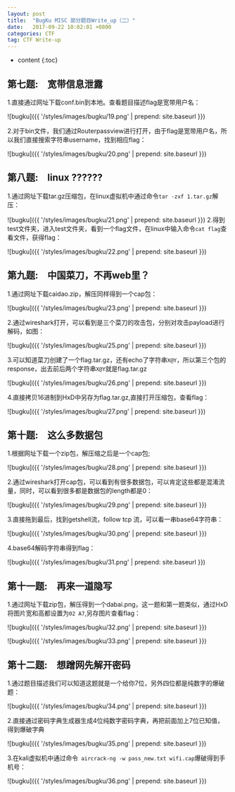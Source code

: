 ```yaml
---
layout: post
title:  "BugKu MISC 部分题目Write_up（二）"
date:   2017-09-22 10:02:01 +0800
categories: CTF
tag: CTF Write-up
---
```


* content
{:toc}

## 第七题:&emsp;宽带信息泄露 ##

1.直接通过网址下载conf.bin到本地。查看题目描述flag是宽带用户名：

![bugku]({{ '/styles/images/bugku/19.png' | prepend: site.baseurl  }})

2.对于bin文件，我们通过Routerpassview进行打开，由于flag是宽带用户名，所以我们直接搜索字符串username，找到相应flag：

![bugku]({{ '/styles/images/bugku/20.png' | prepend: site.baseurl  }})

## 第八题:&emsp;linux ?????? ##

1.通过网址下载tar.gz压缩包，在linux虚拟机中通过命令`tar -zxf 1.tar.gz`解压：

![bugku]({{ '/styles/images/bugku/21.png' | prepend: site.baseurl  }})
2.得到test文件夹，进入test文件夹，看到一个flag文件，在linux中输入命令`cat flag`查看文件，获得flag：

![bugku]({{ '/styles/images/bugku/22.png' | prepend: site.baseurl  }})

## 第九题:&emsp;中国菜刀，不再web里？ ##

1.通过网址下载caidao.zip，解压同样得到一个cap包：

![bugku]({{ '/styles/images/bugku/23.png' | prepend: site.baseurl  }})

2.通过wireshark打开，可以看到是三个菜刀的攻击包，分别对攻击payload进行解码，如图：

![bugku]({{ '/styles/images/bugku/25.png' | prepend: site.baseurl  }})

3.可以知道菜刀创建了一个flag.tar.gz，还有echo了字符串`X@Y`，所以第三个包的response，出去前后两个字符串`X@Y`就是flag.tar.gz

![bugku]({{ '/styles/images/bugku/26.png' | prepend: site.baseurl  }})

4.直接拷贝16进制到HxD中另存为flag.tar.gz,直接打开压缩包，查看flag：

![bugku]({{ '/styles/images/bugku/27.png' | prepend: site.baseurl  }})

## 第十题:&emsp;这么多数据包 ##

1.根据网址下载一个zip包，解压缩之后是一个cap包;

![bugku]({{ '/styles/images/bugku/28.png' | prepend: site.baseurl  }})

2.通过wireshark打开cap包，可以看到有很多数据包，可以肯定这些都是混淆流量，同时，可以看到很多都是数据包的length都是0：

![bugku]({{ '/styles/images/bugku/29.png' | prepend: site.baseurl  }})

3.直接拖到最后，找到getshell流，follow tcp 流，可以看一串base64字符串：

![bugku]({{ '/styles/images/bugku/30.png' | prepend: site.baseurl  }})

4.base64解码字符串得到flag：

![bugku]({{ '/styles/images/bugku/31.png' | prepend: site.baseurl  }})


## 第十一题:&emsp;再来一道隐写 ##

1.通过网址下载zip包，解压得到一个dabai.png，这一题和第一题类似，通过HxD将图片宽和高都设置为`02 A7`,另存图片查看flag：

![bugku]({{ '/styles/images/bugku/32.png' | prepend: site.baseurl  }})

![bugku]({{ '/styles/images/bugku/33.png' | prepend: site.baseurl  }})

## 第十二题:&emsp;想蹭网先解开密码 ##

1.通过题目描述我们可以知道这题就是一个给你7位，另外四位都是纯数字的爆破题：

![bugku]({{ '/styles/images/bugku/34.png' | prepend: site.baseurl  }})

2.直接通过密码字典生成器生成4位纯数字密码字典，再把前面加上7位已知值，得到爆破字典

![bugku]({{ '/styles/images/bugku/35.png' | prepend: site.baseurl  }})

3.在kali虚拟机中通过命令` aircrack-ng -w pass_new.txt wifi.cap`爆破得到手机号：

![bugku]({{ '/styles/images/bugku/36.png' | prepend: site.baseurl  }})